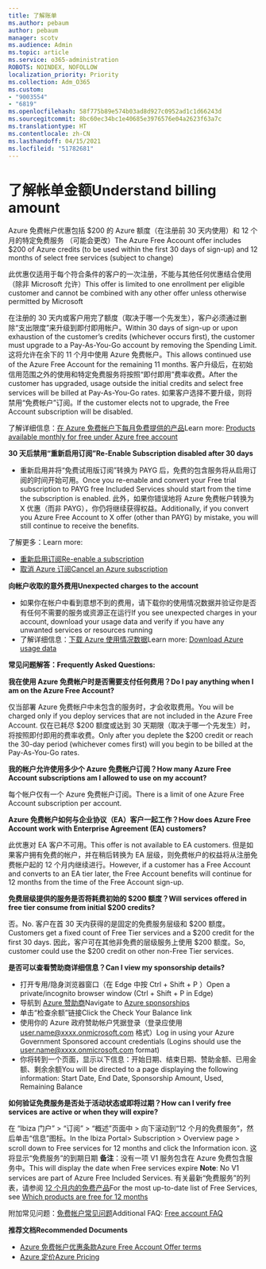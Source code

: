 ```yaml
---
title: 了解账单
ms.author: pebaum
author: pebaum
manager: scotv
ms.audience: Admin
ms.topic: article
ms.service: o365-administration
ROBOTS: NOINDEX, NOFOLLOW
localization_priority: Priority
ms.collection: Adm_O365
ms.custom:
- "9003554"
- "6819"
ms.openlocfilehash: 58f775b89e574b03ad8d927c0952ad1c1d66243d
ms.sourcegitcommit: 8bc60ec34bc1e40685e3976576e04a2623f63a7c
ms.translationtype: HT
ms.contentlocale: zh-CN
ms.lasthandoff: 04/15/2021
ms.locfileid: "51782681"
---
```

# <a name="understand-billing-amount"></a><span data-ttu-id="405f6-102">了解帐单金额</span><span class="sxs-lookup"><span data-stu-id="405f6-102">Understand billing amount</span></span>

<span data-ttu-id="405f6-103">Azure 免费帐户优惠包括 $200 的 Azure 额度（在注册前 30 天内使用）和 12 个月的特定免费服务 （可能会更改）</span><span class="sxs-lookup"><span data-stu-id="405f6-103">The Azure Free Account offer includes $200 of Azure credits (to be used within the first 30 days of sign-up) and 12 months of select free services (subject to change)</span></span>

<span data-ttu-id="405f6-104">此优惠仅适用于每个符合条件的客户的一次注册，不能与其他任何优惠结合使用（除非 Microsoft 允许）</span><span class="sxs-lookup"><span data-stu-id="405f6-104">This offer is limited to one enrollment per eligible customer and cannot be combined with any other offer unless otherwise permitted by Microsoft</span></span>

<span data-ttu-id="405f6-105">在注册的 30 天内或客户用完了额度（取决于哪一个先发生），客户必须通过删除“支出限度”来升级到即付即用帐户。</span><span class="sxs-lookup"><span data-stu-id="405f6-105">Within 30 days of sign-up or upon exhaustion of the customer’s credits (whichever occurs first), the customer must upgrade to a Pay-As-You-Go account by removing the Spending Limit.</span></span> <span data-ttu-id="405f6-106">这将允许在余下的 11 个月中使用 Azure 免费帐户。</span><span class="sxs-lookup"><span data-stu-id="405f6-106">This allows continued use of the Azure Free Account for the remaining 11 months.</span></span> <span data-ttu-id="405f6-107">客户升级后，在初始信用范围之外的使用和特定免费服务将按照“即付即用”费率收费。</span><span class="sxs-lookup"><span data-stu-id="405f6-107">After the customer has upgraded, usage outside the initial credits and select free services will be billed at Pay-As-You-Go rates.</span></span> <span data-ttu-id="405f6-108">如果客户选择不要升级，则将禁用“免费帐户”订阅。</span><span class="sxs-lookup"><span data-stu-id="405f6-108">If the customer elects not to upgrade, the Free Account subscription will be disabled.</span></span>

<span data-ttu-id="405f6-109">了解详细信息：[在 Azure 免费帐户下每月免费提供的产品](https://azure.microsoft.com/free/free-account-faq/)</span><span class="sxs-lookup"><span data-stu-id="405f6-109">Learn more: [Products available monthly for free under Azure free account](https://azure.microsoft.com/free/free-account-faq/)</span></span>

<span data-ttu-id="405f6-110">**30 天后禁用“重新启用订阅”**</span><span class="sxs-lookup"><span data-stu-id="405f6-110">**Re-Enable Subscription disabled after 30 days**</span></span>

- <span data-ttu-id="405f6-111">重新启用并将“免费试用版订阅”转换为 PAYG 后，免费的包含服务将从启用订阅的时间开始可用。</span><span class="sxs-lookup"><span data-stu-id="405f6-111">Once you re-enable and convert your Free trial subscription to PAYG free Included Services should start from the time the subscription is enabled.</span></span> <span data-ttu-id="405f6-112">此外，如果你错误地将 Azure 免费帐户转换为 X 优惠（而非 PAYG），你仍将继续获得权益。</span><span class="sxs-lookup"><span data-stu-id="405f6-112">Additionally, if you convert you Azure Free Account to X offer (other than PAYG) by mistake, you will still continue to receive the benefits.</span></span>

<span data-ttu-id="405f6-113">了解更多：</span><span class="sxs-lookup"><span data-stu-id="405f6-113">Learn more:</span></span> 
- [<span data-ttu-id="405f6-114">重新启用订阅</span><span class="sxs-lookup"><span data-stu-id="405f6-114">Re-enable a subscription</span></span>](https://docs.microsoft.com/azure/billing/billing-subscription-become-disable?WT.mc_id=Portal-Microsoft_Azure_Support)
- [<span data-ttu-id="405f6-115">取消 Azure 订阅</span><span class="sxs-lookup"><span data-stu-id="405f6-115">Cancel an Azure subscription</span></span>](https://docs.microsoft.com/azure/billing/billing-how-to-cancel-azure-subscription?WT.mc_id=Portal-Microsoft_Azure_Support)

<span data-ttu-id="405f6-116">**向帐户收取的意外费用**</span><span class="sxs-lookup"><span data-stu-id="405f6-116">**Unexpected charges to the account**</span></span>

- <span data-ttu-id="405f6-117">如果你在帐户中看到意想不到的费用，请下载你的使用情况数据并验证你是否有任何不需要的服务或资源正在运行</span><span class="sxs-lookup"><span data-stu-id="405f6-117">If you see unexpected charges in your account, download your usage data and verify if you have any unwanted services or resources running</span></span>
- <span data-ttu-id="405f6-118">了解详细信息：[下载 Azure 使用情况数据](https://docs.microsoft.com/azure/billing/billing-download-azure-invoice-daily-usage-date?WT.mc_id=Portal-Microsoft_Azure_Support#download-usage)</span><span class="sxs-lookup"><span data-stu-id="405f6-118">Learn more: [Download Azure usage data](https://docs.microsoft.com/azure/billing/billing-download-azure-invoice-daily-usage-date?WT.mc_id=Portal-Microsoft_Azure_Support#download-usage)</span></span>

<span data-ttu-id="405f6-119">**常见问题解答：**</span><span class="sxs-lookup"><span data-stu-id="405f6-119">**Frequently Asked Questions:**</span></span>

<span data-ttu-id="405f6-120">**我在使用 Azure 免费帐户时是否需要支付任何费用？**</span><span class="sxs-lookup"><span data-stu-id="405f6-120">**Do I pay anything when I am on the Azure Free Account?**</span></span>

<span data-ttu-id="405f6-121">仅当部署 Azure 免费帐户中未包含的服务时，才会收取费用。</span><span class="sxs-lookup"><span data-stu-id="405f6-121">You will be charged only if you deploy services that are not included in the Azure Free Account.</span></span> <span data-ttu-id="405f6-122">仅在已耗尽 $200 额度或达到 30 天期限（取决于哪一个先发生）时，将按照即付即用的费率收费。</span><span class="sxs-lookup"><span data-stu-id="405f6-122">Only after you deplete the $200 credit or reach the 30-day period (whichever comes first) will you begin to be billed at the Pay-As-You-Go rates.</span></span>

<span data-ttu-id="405f6-123">**我的帐户允许使用多少个 Azure 免费帐户订阅？**</span><span class="sxs-lookup"><span data-stu-id="405f6-123">**How many Azure Free Account subscriptions am I allowed to use on my account?**</span></span>  

<span data-ttu-id="405f6-124">每个帐户仅有一个 Azure 免费帐户订阅。</span><span class="sxs-lookup"><span data-stu-id="405f6-124">There is a limit of one Azure Free Account subscription per account.</span></span>

<span data-ttu-id="405f6-125">**Azure 免费帐户如何与企业协议（EA）客户一起工作？**</span><span class="sxs-lookup"><span data-stu-id="405f6-125">**How does Azure Free Account work with Enterprise Agreement (EA) customers?**</span></span>  

<span data-ttu-id="405f6-126">此优惠对 EA 客户不可用。</span><span class="sxs-lookup"><span data-stu-id="405f6-126">This offer is not available to EA customers.</span></span> <span data-ttu-id="405f6-127">但是如果客户拥有免费的帐户，并在稍后转换为 EA 层级，则免费帐户的权益将从注册免费帐户起的 12 个月内继续进行。</span><span class="sxs-lookup"><span data-stu-id="405f6-127">However, if a customer has a Free Account and converts to an EA tier later, the Free Account benefits will continue for 12 months from the time of the Free Account sign-up.</span></span>

<span data-ttu-id="405f6-128">**免费层级提供的服务是否将耗费初始的 $200 额度？**</span><span class="sxs-lookup"><span data-stu-id="405f6-128">**Will services offered in free tier consume from initial $200 credits?**</span></span>  

<span data-ttu-id="405f6-129">否。</span><span class="sxs-lookup"><span data-stu-id="405f6-129">No.</span></span> <span data-ttu-id="405f6-130">客户在首 30 天内获得的是固定的免费服务层级和 $200 额度。</span><span class="sxs-lookup"><span data-stu-id="405f6-130">Customers get a fixed count of Free Tier services and a $200 credit for the first 30 days.</span></span> <span data-ttu-id="405f6-131">因此，客户可在其他非免费的层级服务上使用 $200 额度。</span><span class="sxs-lookup"><span data-stu-id="405f6-131">So, customer could use the $200 credit on other non-Free Tier services.</span></span>

<span data-ttu-id="405f6-132">**是否可以查看赞助商详细信息？**</span><span class="sxs-lookup"><span data-stu-id="405f6-132">**Can I view my sponsorship details?**</span></span>

- <span data-ttu-id="405f6-133">打开专用/隐身浏览器窗口（在 Edge 中按 Ctrl + Shift + P ）</span><span class="sxs-lookup"><span data-stu-id="405f6-133">Open a private/incognito browser window (Ctrl + Shift + P in Edge)</span></span>
- <span data-ttu-id="405f6-134">导航到 [Azure 赞助商](http://www.microsoftazuresponsorships.com/)</span><span class="sxs-lookup"><span data-stu-id="405f6-134">Navigate to [Azure sponsorships](http://www.microsoftazuresponsorships.com/)</span></span>
- <span data-ttu-id="405f6-135">单击“检查余额”链接</span><span class="sxs-lookup"><span data-stu-id="405f6-135">Click the Check Your Balance link</span></span>
- <span data-ttu-id="405f6-136">使用你的 Azure 政府赞助帐户凭据登录（登录应使用 user.name@xxxx.onmicrosoft.com 格式）</span><span class="sxs-lookup"><span data-stu-id="405f6-136">Log in using your Azure Government Sponsored account credentials (Logins should use the user.name@xxxx.onmicrosoft.com format)</span></span>
- <span data-ttu-id="405f6-137">你将转到一个页面，显示以下信息：开始日期、结束日期、赞助金额、已用金额、剩余余额</span><span class="sxs-lookup"><span data-stu-id="405f6-137">You will be directed to a page displaying the following information: Start Date, End Date, Sponsorship Amount, Used, Remaining Balance</span></span>

<span data-ttu-id="405f6-138">**如何验证免费服务是否处于活动状态或即将过期？**</span><span class="sxs-lookup"><span data-stu-id="405f6-138">**How can I verify free services are active or when they will expire?**</span></span>

<span data-ttu-id="405f6-139">在 “Ibiza 门户” > “订阅” > “概述”页面中 > 向下滚动到“12 个月的免费服务”，然后单击“信息”图标。</span><span class="sxs-lookup"><span data-stu-id="405f6-139">In the Ibiza Portal> Subscription > Overview page > scroll down to Free services for 12 months and click the Information icon.</span></span> <span data-ttu-id="405f6-140">这将显示“免费服务”的到期日期 **备注**：没有一项 V1 服务包含在 Azure 免费包含服务中。</span><span class="sxs-lookup"><span data-stu-id="405f6-140">This will display the date when Free services expire **Note**: No V1 services are part of Azure Free Included Services.</span></span> <span data-ttu-id="405f6-141">有关最新“免费服务”的列表，请参阅 [12 个月内的免费产品](http://www.microsoftazuresponsorships.com/)</span><span class="sxs-lookup"><span data-stu-id="405f6-141">For the most up-to-date list of Free Services, see [Which products are free for 12 months](http://www.microsoftazuresponsorships.com/)</span></span>

<span data-ttu-id="405f6-142">附加常见问题：[免费帐户常见问题](https://azure.microsoft.com/free/free-account-faq/)</span><span class="sxs-lookup"><span data-stu-id="405f6-142">Additional FAQ: [Free account FAQ](https://azure.microsoft.com/free/free-account-faq/)</span></span>

<span data-ttu-id="405f6-143">**推荐文档**</span><span class="sxs-lookup"><span data-stu-id="405f6-143">**Recommended Documents**</span></span>

- [<span data-ttu-id="405f6-144">Azure 免费帐户优惠条款</span><span class="sxs-lookup"><span data-stu-id="405f6-144">Azure Free Account Offer terms</span></span>](https://azure.microsoft.com/offers/ms-azr-0044p/)
- [<span data-ttu-id="405f6-145">Azure 定价</span><span class="sxs-lookup"><span data-stu-id="405f6-145">Azure Pricing</span></span>](https://azure.microsoft.com/pricing/)